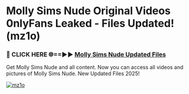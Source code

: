# Molly Sims Nude Original Videos 0nlyFans Leaked - Files Updated! (mz1o)

<h3>🔴 CLICK HERE 🌐==►► <a href="https://tinyurl.com/5h6xmrr3" rel="nofollow">Molly Sims Nude Updated Files</a></h3>

Get Molly Sims Nude and all content. Now you can access all videos and pictures of Molly Sims Nude. New Updated Files 2025!

[![mz1o](https://i.imgur.com/KVD873Z.gif)](https://tinyurl.com/5h6xmrr3)
